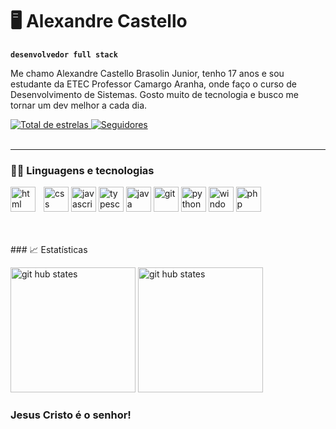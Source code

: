 # 🖥️ Alexandre Castello
**`desenvolvedor full stack`**

Me chamo Alexandre Castello Brasolin Junior, tenho 17 anos e sou estudante da ETEC Professor Camargo Aranha, onde faço o curso de Desenvolvimento de Sistemas. Gosto muito de tecnologia e busco me tornar um dev melhor a cada dia.


<p align="left">
    </a> 
    <a href="https://github.com/Acbrasolin?tab=repositories&sort=stargazers">
        <img 
            alt="Total de estrelas" 
            title="Total de estrelas GitHub" 
            src="https://custom-icon-badges.demolab.com/github/stars/Acbrasolin?color=55960c&style=for-the-badge&labelColor=488207&logo=star&label=stars"
        />
    </a>
    <a href="https://github.com/Acbrasolin?tab=followers">
        <img 
            alt="Seguidores" 
            title="Me siga no GitHub" 
            src="https://custom-icon-badges.demolab.com/github/followers/Acbrasolin?color=236ad3&labelColor=1155ba&style=for-the-badge&logo=github&label=followers&logoColor=white"
        />
    </a>
 
 <br>
 <br>


---

### 🧑‍💻 Linguagens e tecnologias 
<img
    align="left" 
    alt="html"
    title="html" 
    width="40px" 
    style="padding-right: 10px;" 
    src="https://cdn.jsdelivr.net/gh/devicons/devicon@latest/icons/html5/html5-plain-wordmark.svg"
 />
 
<img 
    alt="css"
    title="css" 
    width="40px" 
    src="https://cdn.jsdelivr.net/gh/devicons/devicon@latest/icons/css3/css3-plain-wordmark.svg"
 />
 <img 
     alt="javascript"
    title="javascript" 
    width="40px" 
     src="https://cdn.jsdelivr.net/gh/devicons/devicon@latest/icons/javascript/javascript-original.svg"
 />
<img 
    alt="typescript"
    title="typecript" 
    width="40px" 
    src="https://cdn.jsdelivr.net/gh/devicons/devicon@latest/icons/typescript/typescript-original.svg"
  />
<img 
    alt="java"
    title="java" 
    width="40px" 
    src="https://cdn.jsdelivr.net/gh/devicons/devicon@latest/icons/java/java-plain-wordmark.svg" 
/>
<img 
    alt="git"
    title="git" 
    width="40px" 
    src="https://cdn.jsdelivr.net/gh/devicons/devicon@latest/icons/git/git-original.svg" 
  />
<img
    alt="python"
    title="python" 
    width="40px" 
    src="https://cdn.jsdelivr.net/gh/devicons/devicon@latest/icons/python/python-original-wordmark.svg"
  />
  <img 
alt="windows"
title="windows" 
width="40px" 
src="https://cdn.jsdelivr.net/gh/devicons/devicon@latest/icons/windows11/windows11-original.svg"
 />
<img 
    alt="php"
    title="php" 
    width="40px" 
    src="https://cdn.jsdelivr.net/gh/devicons/devicon@latest/icons/php/php-original.svg"
    />
 



          
<br>
<br>
### 📈 Estatísticas

<img 
alt="git hub states"
height="200" 
src="https://github-readme-stats.vercel.app/api?username=Acbrasolin&show_icons=true&theme=radical&include_all_commits=true&locale=pt-br"
 />
<img 
alt="git hub states"
height="200" 
src="https://github-readme-stats.vercel.app/api/top-langs/?username=Acbrasolin&layout=compact&theme=radical&custom_title=Tecnologias&langs_count=7"
 />

 
### Jesus Cristo é o senhor!     
          
                   
          
       
       
